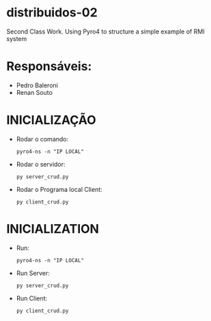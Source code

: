 # distribuidos-02
 Second Class Work. Using Pyro4 to structure a simple example of RMI system


# Responsáveis:
- Pedro Baleroni
- Renan Souto


# INICIALIZAÇÃO

- Rodar o comando:
    
    ```pyro4-ns -n "IP LOCAL"```
    
- Rodar o servidor:
    
    ```py server_crud.py```
    
- Rodar o Programa local Client:
    
    ```py client_crud.py```
    

# INICIALIZATION
- Run:
    
    ```pyro4-ns -n "IP LOCAL"```
    
- Run Server:
    
    ```py server_crud.py```
    
- Run Client:
    
    ```py client_crud.py```
    
